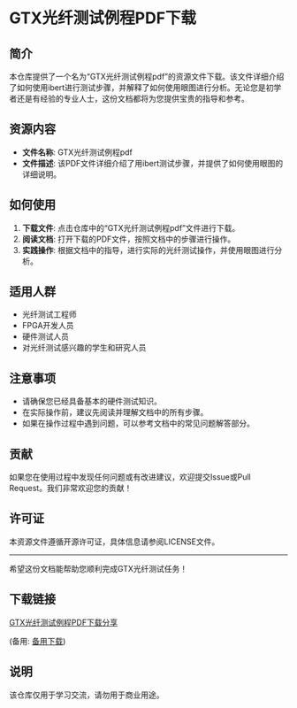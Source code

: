 # GTX光纤测试例程PDF下载

## 简介

本仓库提供了一个名为“GTX光纤测试例程pdf”的资源文件下载。该文件详细介绍了如何使用ibert进行测试步骤，并解释了如何使用眼图进行分析。无论您是初学者还是有经验的专业人士，这份文档都将为您提供宝贵的指导和参考。

## 资源内容

- **文件名称**: GTX光纤测试例程pdf
- **文件描述**: 该PDF文件详细介绍了用ibert测试步骤，并提供了如何使用眼图的详细说明。

## 如何使用

1. **下载文件**: 点击仓库中的“GTX光纤测试例程pdf”文件进行下载。
2. **阅读文档**: 打开下载的PDF文件，按照文档中的步骤进行操作。
3. **实践操作**: 根据文档中的指导，进行实际的光纤测试操作，并使用眼图进行分析。

## 适用人群

- 光纤测试工程师
- FPGA开发人员
- 硬件测试人员
- 对光纤测试感兴趣的学生和研究人员

## 注意事项

- 请确保您已经具备基本的硬件测试知识。
- 在实际操作前，建议先阅读并理解文档中的所有步骤。
- 如果在操作过程中遇到问题，可以参考文档中的常见问题解答部分。

## 贡献

如果您在使用过程中发现任何问题或有改进建议，欢迎提交Issue或Pull Request。我们非常欢迎您的贡献！

## 许可证

本资源文件遵循开源许可证，具体信息请参阅LICENSE文件。

---

希望这份文档能帮助您顺利完成GTX光纤测试任务！

## 下载链接
[GTX光纤测试例程PDF下载分享](https://pan.quark.cn/s/bac0b075bcfa) 

(备用: [备用下载](https://pan.baidu.com/s/1tyoZ9lB7IfpeOQeoj1ChNw?pwd=1234))

## 说明

该仓库仅用于学习交流，请勿用于商业用途。
